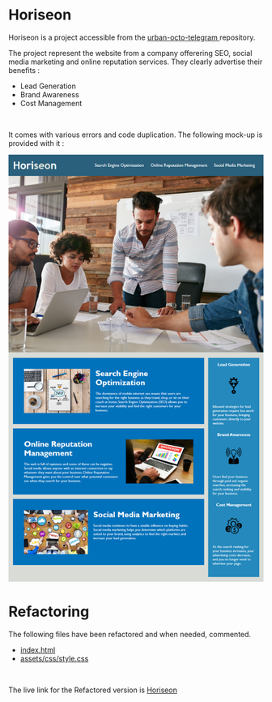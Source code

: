 <h1>Horiseon</h1>

<p>Horiseon is a project accessible from the <a href="https://github.com/coding-boot-camp/urban-octo-telegram"> urban-octo-telegram </a> repository.</p>

<p> The project represent the website from a company offerering SEO, social media marketing and online reputation services. They clearly advertise their benefits : </p>
<ul>
<li>Lead Generation</li>
<li>Brand Awareness</li>
<li>Cost Management</li>
</ul>

<br>
<p> It comes with various errors and code duplication. The following mock-up is provided with it : </p>

<img src="assets/images/Horiseon-mock-up.png" title="mock-up" alt="mock-up"/>

<h1>Refactoring</h1>

<p>The following files have been refactored and when needed, commented. </p>
<ul>
<li><a href="index.html"> index.html </a></li>
<li><a href="assets/css/style.css"> assets/css/style.css </a></li>
</ul>

<br>
<p>The live link for the Refactored version is <a href="https://htmlpreview.github.io/?https://github.com/ayssatou/RefactoredHoriseon/blob/main/index.html">Horiseon</a></p>
